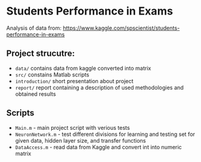 # Students Performance in Exams

Analysis of data from: https://www.kaggle.com/spscientist/students-performance-in-exams

## Project strucutre:
- `data/` contains data from kaggle converted into matrix
- `src/` constains Matlab scripts
- `introduction/` short presentation about project
- `report/` report containing a description of used methodologies and obtained results 

## Scripts
- `Main.m` - main project script with verious tests
- `NeuronNetwork.m` - test different divisions for learning and testing set for given data, hidden layer size, and transfer functions
- `DataAccess.m` - read data from Kaggle and convert int into numeric matrix